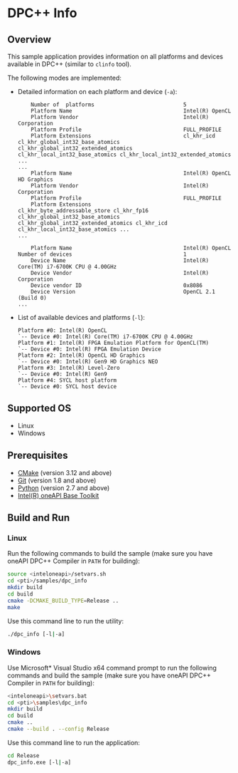 # DPC++ Info
## Overview
This sample application provides information on all platforms and devices available in DPC++ (similar to `clinfo` tool).

The following modes are implemented:
* Detailed information on each platform and device (`-a`):
    ```
        Number of  platforms                            5
        Platform Name                                   Intel(R) OpenCL
        Platform Vendor                                 Intel(R) Corporation
        Platform Profile                                FULL_PROFILE
        Platform Extensions                             cl_khr_icd cl_khr_global_int32_base_atomics cl_khr_global_int32_extended_atomics cl_khr_local_int32_base_atomics cl_khr_local_int32_extended_atomics ...
    ...
        Platform Name                                   Intel(R) OpenCL HD Graphics
        Platform Vendor                                 Intel(R) Corporation
        Platform Profile                                FULL_PROFILE
        Platform Extensions                             cl_khr_byte_addressable_store cl_khr_fp16 cl_khr_global_int32_base_atomics cl_khr_global_int32_extended_atomics cl_khr_icd cl_khr_local_int32_base_atomics ...
    ...

        Platform Name                                   Intel(R) OpenCL
    Number of devices                                   1
        Device Name                                     Intel(R) Core(TM) i7-6700K CPU @ 4.00GHz
        Device Vendor                                   Intel(R) Corporation
        Device vendor ID                                0x8086
        Device Version                                  OpenCL 2.1 (Build 0)
    ...
    ```

* List of available devices and platforms (`-l`):
    ```
    Platform #0: Intel(R) OpenCL
    `-- Device #0: Intel(R) Core(TM) i7-6700K CPU @ 4.00GHz
    Platform #1: Intel(R) FPGA Emulation Platform for OpenCL(TM)
    `-- Device #0: Intel(R) FPGA Emulation Device
    Platform #2: Intel(R) OpenCL HD Graphics
    `-- Device #0: Intel(R) Gen9 HD Graphics NEO
    Platform #3: Intel(R) Level-Zero
    `-- Device #0: Intel(R) Gen9
    Platform #4: SYCL host platform
    `-- Device #0: SYCL host device
    ```

## Supported OS
- Linux
- Windows

## Prerequisites
- [CMake](https://cmake.org/) (version 3.12 and above)
- [Git](https://git-scm.com/) (version 1.8 and above)
- [Python](https://www.python.org/) (version 2.7 and above)
- [Intel(R) oneAPI Base Toolkit](https://software.intel.com/content/www/us/en/develop/tools/oneapi/base-toolkit.html)

## Build and Run
### Linux
Run the following commands to build the sample (make sure you have oneAPI DPC++ Compiler in `PATH` for building):
```sh
source <inteloneapi>/setvars.sh
cd <pti>/samples/dpc_info
mkdir build
cd build
cmake -DCMAKE_BUILD_TYPE=Release ..
make
```
Use this command line to run the utility:
```sh
./dpc_info [-l|-a]
```
### Windows
Use Microsoft* Visual Studio x64 command prompt to run the following commands and build the sample (make sure you have oneAPI DPC++ Compiler in `PATH` for building):
```sh
<inteloneapi>\setvars.bat
cd <pti>\samples\dpc_info
mkdir build
cd build
cmake ..
cmake --build . --config Release
```
Use this command line to run the application:
```sh
cd Release
dpc_info.exe [-l|-a]
```